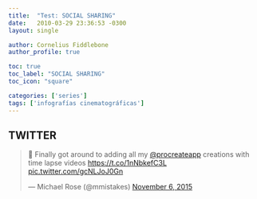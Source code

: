 ```yaml
---
title:  "Test: SOCIAL SHARING"
date:   2010-03-29 23:36:53 -0300
layout: single

author: Cornelius Fiddlebone
author_profile: true

toc: true
toc_label: "SOCIAL SHARING"
toc_icon: "square"

categories: ['series']
tags: ['infografías cinematográficas']
---
```

## TWITTER

<blockquote class="twitter-tweet" data-lang="en"><p lang="en" dir="ltr">🎨 Finally got around to adding all my <a href="https://twitter.com/procreateapp">@procreateapp</a> creations with time lapse videos <a href="https://t.co/1nNbkefC3L">https://t.co/1nNbkefC3L</a> <a href="https://t.co/gcNLJoJ0Gn">pic.twitter.com/gcNLJoJ0Gn</a></p>&mdash; Michael Rose (@mmistakes) <a href="https://twitter.com/mmistakes/status/662678050795094016">November 6, 2015</a></blockquote>
<script async src="//platform.twitter.com/widgets.js" charset="utf-8"></script>

## 
